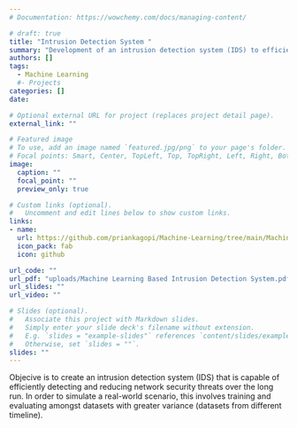 ```yaml
---
# Documentation: https://wowchemy.com/docs/managing-content/

# draft: true
title: "Intrusion Detection System "
summary: "Development of an intrusion detection system (IDS) to efficiently detect and reduce network security threats over the long run."
authors: []
tags: 
  - Machine Learning
  #- Projects
categories: []
date: 

# Optional external URL for project (replaces project detail page).
external_link: ""

# Featured image
# To use, add an image named `featured.jpg/png` to your page's folder.
# Focal points: Smart, Center, TopLeft, Top, TopRight, Left, Right, BottomLeft, Bottom, BottomRight.
image:
  caption: ""
  focal_point: ""
  preview_only: true

# Custom links (optional).
#   Uncomment and edit lines below to show custom links.
links:
- name: 
  url: https://github.com/priankagopi/Machine-Learning/tree/main/Machine%20Learning%20Based%20Intrusion%20Detection%20System
  icon_pack: fab
  icon: github

url_code: ""
url_pdf: "uploads/Machine Learning Based Intrusion Detection System.pdf"
url_slides: ""
url_video: ""

# Slides (optional).
#   Associate this project with Markdown slides.
#   Simply enter your slide deck's filename without extension.
#   E.g. `slides = "example-slides"` references `content/slides/example-slides.md`.
#   Otherwise, set `slides = ""`.
slides: ""
---
```

Objecive is to create an intrusion detection system (IDS) that is capable of efficiently detecting and reducing network security threats over the long run. In order to simulate a real-world scenario, this involves training and evaluating amongst datasets with greater variance (datasets from different timeline).
